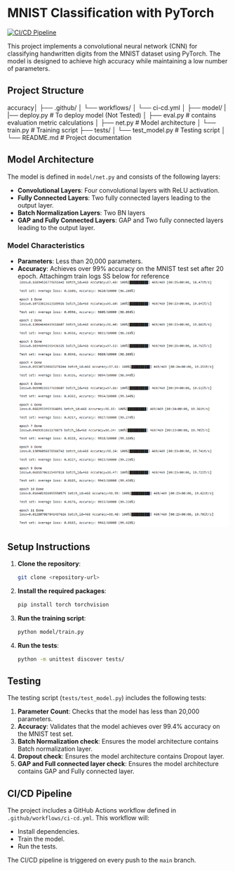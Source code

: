 # MNIST Classification with PyTorch

[![CI/CD Pipeline](https://github.com/anudeep-j98/cnn_training_learinig/actions/workflows/ci-cd.yml/badge.svg)](https://github.com/anudeep-j98/cnn_training_learinig/actions/workflows/ci-cd.yml)

This project implements a convolutional neural network (CNN) for classifying handwritten digits from the MNIST dataset using PyTorch. The model is designed to achieve high accuracy while maintaining a low number of parameters.

## Project Structure

accuracy│
├── .github/
│   └── workflows/
│       └── ci-cd.yml
│
├── model/
|   |── deploy.py       # To deploy model (Not Tested)
│   ├── eval.py         # contains evaluation metric calculations
│   ├── net.py          # Model architecture
│   └── train.py        # Training script
├── tests/
│   └── test_model.py   # Testing script
│
└── README.md            # Project documentation


## Model Architecture

The model is defined in `model/net.py` and consists of the following layers:

- **Convolutional Layers**: Four convolutional layers with ReLU activation.
- **Fully Connected Layers**: Two fully connected layers leading to the output layer.
- **Batch Normalization Layers**: Two BN layers
- **GAP and Fully Connected Layers**: GAP and Two fully connected layers leading to the output layer.

### Model Characteristics

- **Parameters**: Less than 20,000 parameters.
- **Accuracy**: Achieves over 99% accuracy on the MNIST test set after 20 epoch. Attachingm train logs SS below for reference
![alt text](image.png)


## Setup Instructions

1. **Clone the repository**:
   ```bash
   git clone <repository-url>
   ```

2. **Install the required packages**:
   ```bash
   pip install torch torchvision
   ```

3. **Run the training script**:
   ```bash
   python model/train.py
   ```

4. **Run the tests**:
   ```bash
   python -m unittest discover tests/
   ```

## Testing

The testing script (`tests/test_model.py`) includes the following tests:

1. **Parameter Count**: Checks that the model has less than 20,000 parameters.
2. **Accuracy**: Validates that the model achieves over 99.4% accuracy on the MNIST test set.
3. **Batch Normalization check**: Ensures the model architecture contains Batch normalization layer.
4. **Dropout check**: Ensures the model architecture contains Dropout layer.
5. **GAP and Full connected layer check**: Ensures the model architecture contains GAP and Fully connected layer.

## CI/CD Pipeline

The project includes a GitHub Actions workflow defined in `.github/workflows/ci-cd.yml`. This workflow will:

- Install dependencies.
- Train the model.
- Run the tests.

The CI/CD pipeline is triggered on every push to the `main` branch.